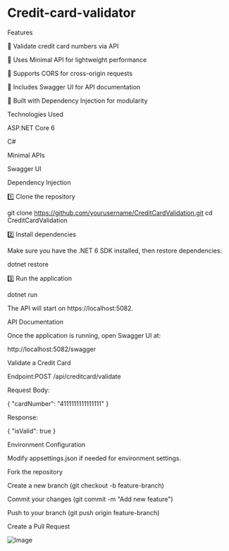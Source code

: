 # Credit-card-validator

Features

🔹 Validate credit card numbers via API

🔹 Uses Minimal API for lightweight performance

🔹 Supports CORS for cross-origin requests

🔹 Includes Swagger UI for API documentation

🔹 Built with Dependency Injection for modularity

Technologies Used

ASP.NET Core 6

C#

Minimal APIs

Swagger UI

Dependency Injection



1️⃣ Clone the repository

git clone https://github.com/yourusername/CreditCardValidation.git
cd CreditCardValidation

2️⃣ Install dependencies

Make sure you have the .NET 6 SDK installed, then restore dependencies:

dotnet restore

3️⃣ Run the application

dotnet run

The API will start on https://localhost:5082.

API Documentation

Once the application is running, open Swagger UI at:

http://localhost:5082/swagger

Validate a Credit Card

Endpoint:POST /api/creditcard/validate

Request Body:

{
  "cardNumber": "4111111111111111"
}

Response:

{
  "isValid": true
}



Environment Configuration

Modify appsettings.json if needed for environment settings.



Fork the repository

Create a new branch (git checkout -b feature-branch)

Commit your changes (git commit -m "Add new feature")

Push to your branch (git push origin feature-branch)

Create a Pull Request 

![Image](https://github.com/user-attachments/assets/8ec41452-a74f-4fd0-b5df-ab7dbd75fd40)


